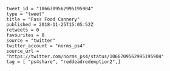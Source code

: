 ```
tweet_id = "1066709562995195904"
type = "tweet"
title = "Fass Food Cannery"
published = 2018-11-25T15:05:52Z
retweets = 0
favourites = 0
source = "twitter"
twitter_account = "norms_ps4"
source_url = "https://twitter.com/norms_ps4/status/1066709562995195904"
tag = [ "ps4share", "reddeadredemption2",]
```

<p class='image'><img src='http://mnf.m17s.net/2018/11/25/Ds22sT2WsAEtDzs.jpg' alt=''></p>

